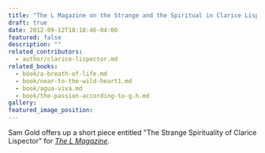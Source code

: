 ```yaml
---
title: "The L Magazine on the Strange and the Spiritual in Clarice Lispector"
draft: true
date: 2012-09-12T18:18:46-04:00
featured: false
description: ""
related_contributors:
  - author/clarice-lispector.md
related_books:
  - book/a-breath-of-life.md
  - book/near-to-the-wild-heart1.md
  - book/agua-viva.md
  - book/the-passion-according-to-g.h.md
gallery:
featured_image_position: 
---
```


Sam Gold offers up a short piece entitled "The Strange Spirituality of Clarice Lispector" for [_The L Magazine_](http://www.thelmagazine.com/newyork/the-strange-spirituality-of-clarice-lispector/Content?oid=2261386).


